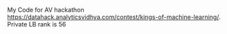 My Code for AV hackathon https://datahack.analyticsvidhya.com/contest/kings-of-machine-learning/. Private LB rank is 56
